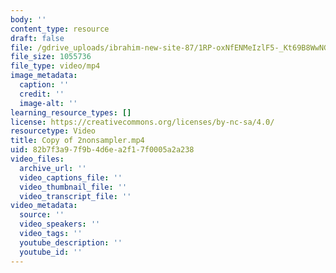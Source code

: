 ```yaml
---
body: ''
content_type: resource
draft: false
file: /gdrive_uploads/ibrahim-new-site-87/1RP-oxNfENMeIzlF5-_Kt69B8WwNGSw7h/copy-of-2nonsampler.mp4
file_size: 1055736
file_type: video/mp4
image_metadata:
  caption: ''
  credit: ''
  image-alt: ''
learning_resource_types: []
license: https://creativecommons.org/licenses/by-nc-sa/4.0/
resourcetype: Video
title: Copy of 2nonsampler.mp4
uid: 82b7f3a9-7f9b-4d6e-a2f1-7f0005a2a238
video_files:
  archive_url: ''
  video_captions_file: ''
  video_thumbnail_file: ''
  video_transcript_file: ''
video_metadata:
  source: ''
  video_speakers: ''
  video_tags: ''
  youtube_description: ''
  youtube_id: ''
---
```

